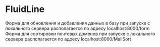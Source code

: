 # FluidLine

Форма для обновления и добавления данных в базу при запуске с локального сервера располагается по адресу localhost:8000/form
Форма для сортировки почтовых доменов при запуске с локального сервера располагается по адресу localhost:8000/MailSort
